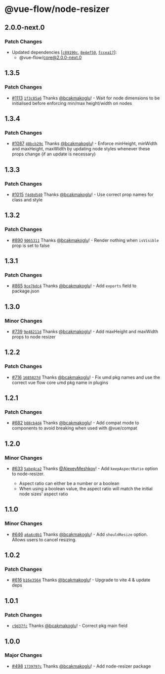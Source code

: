 # @vue-flow/node-resizer

## 2.0.0-next.0

### Patch Changes

- Updated dependencies [[`c89190c`](https://github.com/bcakmakoglu/vue-flow/commit/c89190cc1cc690db1b0a97e8c195464b21c3226f), [`8e4ef50`](https://github.com/bcakmakoglu/vue-flow/commit/8e4ef50c21a7c21ce9e0bf786b0d9457faeea616), [`fccea17`](https://github.com/bcakmakoglu/vue-flow/commit/fccea178688550ee95044266079604227fd0ef6f)]:
  - @vue-flow/core@2.0.0-next.0

## 1.3.5

### Patch Changes

- [#1113](https://github.com/bcakmakoglu/vue-flow/pull/1113) [`1f3c85a6`](https://github.com/bcakmakoglu/vue-flow/commit/1f3c85a67670535ad4958ed3f33529db75bec8f1) Thanks [@bcakmakoglu](https://github.com/bcakmakoglu)! - Wait for node dimensions to be initialised before enforcing min/max height/width on nodes

## 1.3.4

### Patch Changes

- [#1087](https://github.com/bcakmakoglu/vue-flow/pull/1087) [`48bcb29c`](https://github.com/bcakmakoglu/vue-flow/commit/48bcb29c88ed24409fbca17be028c1b5b2c4ee90) Thanks [@bcakmakoglu](https://github.com/bcakmakoglu)! - Enforce minHeight, minWidth and maxHeight, maxWidth by updating node styles whenever these props change (if an update is necessary)

## 1.3.3

### Patch Changes

- [#1015](https://github.com/bcakmakoglu/vue-flow/pull/1015) [`f4d8d540`](https://github.com/bcakmakoglu/vue-flow/commit/f4d8d540ba57666b0bb05f8cad7eca794b6dc884) Thanks [@bcakmakoglu](https://github.com/bcakmakoglu)! - Use correct prop names for class and style

## 1.3.2

### Patch Changes

- [#890](https://github.com/bcakmakoglu/vue-flow/pull/890) [`9065311`](https://github.com/bcakmakoglu/vue-flow/commit/9065311970952b910a2a154e8a0871fa095a71f6) Thanks [@bcakmakoglu](https://github.com/bcakmakoglu)! - Render nothing when `isVisible` prop is set to false

## 1.3.1

### Patch Changes

- [#865](https://github.com/bcakmakoglu/vue-flow/pull/865) [`9ce7bdc4`](https://github.com/bcakmakoglu/vue-flow/commit/9ce7bdc4908dda4dea299e5f469b252ac20a12ab) Thanks [@bcakmakoglu](https://github.com/bcakmakoglu)! - Add `exports` field to package.json

## 1.3.0

### Minor Changes

- [#739](https://github.com/bcakmakoglu/vue-flow/pull/739) [`9e48211d`](https://github.com/bcakmakoglu/vue-flow/commit/9e48211de7a3ca34ecac2dbd2e0d580cd839e9c0) Thanks [@bcakmakoglu](https://github.com/bcakmakoglu)! - Add maxHeight and maxWidth props to node resizer

## 1.2.2

### Patch Changes

- [#716](https://github.com/bcakmakoglu/vue-flow/pull/716) [`1685827d`](https://github.com/bcakmakoglu/vue-flow/commit/1685827d0ea1dc9864f95a1b3a54fbc43a296e5d) Thanks [@bcakmakoglu](https://github.com/bcakmakoglu)! - Fix umd pkg names and use the correct vue flow core umd pkg name in plugins

## 1.2.1

### Patch Changes

- [#682](https://github.com/bcakmakoglu/vue-flow/pull/682) [`b08cb4d4`](https://github.com/bcakmakoglu/vue-flow/commit/b08cb4d45904c229d9ecda5e3cb477cbb7a6acaf) Thanks [@bcakmakoglu](https://github.com/bcakmakoglu)! - Add compat mode to components to avoid breaking when used with @vue/compat

## 1.2.0

### Minor Changes

- [#633](https://github.com/bcakmakoglu/vue-flow/pull/633) [`5abe4ca2`](https://github.com/bcakmakoglu/vue-flow/commit/5abe4ca2e5ab7a16f8a650edcaa959e0a710de11) Thanks [@AlexeyMeshkov](https://github.com/AlexeyMeshkov)! - Add `keepAspectRatio` option to node-resizer.

  - Aspect ratio can either be a number or a boolean
  - When using a boolean value, the aspect ratio will match the initial node sizes' aspect ratio

## 1.1.0

### Minor Changes

- [#646](https://github.com/bcakmakoglu/vue-flow/pull/646) [`a6a6c0b1`](https://github.com/bcakmakoglu/vue-flow/commit/a6a6c0b1afef357e163ddc9b2d44bece76dc1c41) Thanks [@bcakmakoglu](https://github.com/bcakmakoglu)! - Add `shouldResize` option. Allows users to cancel resizing.

## 1.0.2

### Patch Changes

- [#616](https://github.com/bcakmakoglu/vue-flow/pull/616) [`b16e3564`](https://github.com/bcakmakoglu/vue-flow/commit/b16e3564708c5429ad594156341fa3e95f84d3b2) Thanks [@bcakmakoglu](https://github.com/bcakmakoglu)! - Upgrade to vite 4 & update deps

## 1.0.1

### Patch Changes

- [`c9d37fc`](https://github.com/bcakmakoglu/vue-flow/commit/c9d37fcad85e6f7643d3905d34a2d2c6566b3977) Thanks [@bcakmakoglu](https://github.com/bcakmakoglu)! - Correct pkg main field

## 1.0.0

### Major Changes

- [#498](https://github.com/bcakmakoglu/vue-flow/pull/498) [`1739797c`](https://github.com/bcakmakoglu/vue-flow/commit/1739797cfebca2d0f9a5d6864dc75c2e1f6ee722) Thanks [@bcakmakoglu](https://github.com/bcakmakoglu)! - Add node-resizer package
